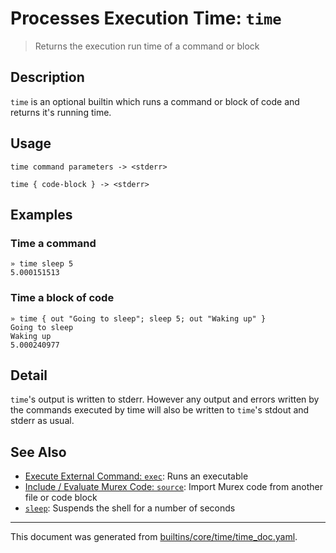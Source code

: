 # Processes Execution Time: `time`

> Returns the execution run time of a command or block

## Description

`time` is an optional builtin which runs a command or block of code and
returns it's running time.

## Usage

```
time command parameters -> <stderr>

time { code-block } -> <stderr>
```

## Examples

### Time a command

```
» time sleep 5
5.000151513
```

### Time a block of code

```
» time { out "Going to sleep"; sleep 5; out "Waking up" }
Going to sleep
Waking up
5.000240977
```

## Detail

`time`'s output is written to stderr. However any output and errors written
by the commands executed by time will also be written to `time`'s stdout
and stderr as usual.

## See Also

* [Execute External Command: `exec`](../commands/exec.md):
  Runs an executable
* [Include / Evaluate Murex Code: `source`](../commands/source.md):
  Import Murex code from another file or code block
* [`sleep`](../optional/sleep.md):
  Suspends the shell for a number of seconds

<hr/>

This document was generated from [builtins/core/time/time_doc.yaml](https://github.com/lmorg/murex/blob/master/builtins/core/time/time_doc.yaml).